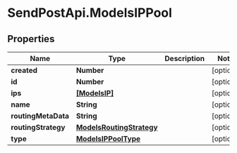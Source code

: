 # SendPostApi.ModelsIPPool

## Properties
Name | Type | Description | Notes
------------ | ------------- | ------------- | -------------
**created** | **Number** |  | [optional] 
**id** | **Number** |  | [optional] 
**ips** | [**[ModelsIP]**](ModelsIP.md) |  | [optional] 
**name** | **String** |  | [optional] 
**routingMetaData** | **String** |  | [optional] 
**routingStrategy** | [**ModelsRoutingStrategy**](ModelsRoutingStrategy.md) |  | [optional] 
**type** | [**ModelsIPPoolType**](ModelsIPPoolType.md) |  | [optional] 


